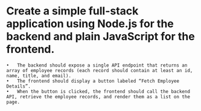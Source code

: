 # Create a simple full-stack application using Node.js for the backend and plain JavaScript for the frontend.
	•	The backend should expose a single API endpoint that returns an array of employee records (each record should contain at least an id, name, title, and email).
	•	The frontend should display a button labeled “Fetch Employee Details”.
	•	When the button is clicked, the frontend should call the backend API, retrieve the employee records, and render them as a list on the page.